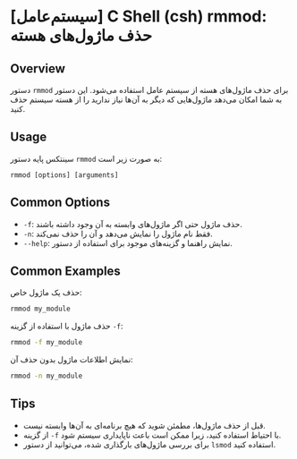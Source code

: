 # [سیستم‌عامل] C Shell (csh) rmmod: حذف ماژول‌های هسته

## Overview
دستور `rmmod` برای حذف ماژول‌های هسته از سیستم عامل استفاده می‌شود. این دستور به شما امکان می‌دهد ماژول‌هایی که دیگر به آن‌ها نیاز ندارید را از هسته سیستم حذف کنید.

## Usage
سینتکس پایه دستور `rmmod` به صورت زیر است:

```
rmmod [options] [arguments]
```

## Common Options
- `-f`: حذف ماژول حتی اگر ماژول‌های وابسته به آن وجود داشته باشند.
- `-n`: فقط نام ماژول را نمایش می‌دهد و آن را حذف نمی‌کند.
- `--help`: نمایش راهنما و گزینه‌های موجود برای استفاده از دستور.

## Common Examples
حذف یک ماژول خاص:

```bash
rmmod my_module
```

حذف ماژول با استفاده از گزینه `-f`:

```bash
rmmod -f my_module
```

نمایش اطلاعات ماژول بدون حذف آن:

```bash
rmmod -n my_module
```

## Tips
- قبل از حذف ماژول‌ها، مطمئن شوید که هیچ برنامه‌ای به آن‌ها وابسته نیست.
- از گزینه `-f` با احتیاط استفاده کنید، زیرا ممکن است باعث ناپایداری سیستم شود.
- برای بررسی ماژول‌های بارگذاری شده، می‌توانید از دستور `lsmod` استفاده کنید.
